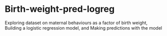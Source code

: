 # Birth-weight-pred-logreg
Exploring dataset on maternal behaviours as a factor of birth weight,
Building a logistic regression model, and
Making predictions with the  model
